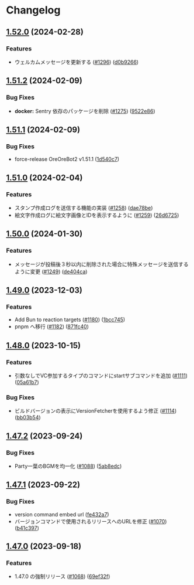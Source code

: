# Changelog

## [1.52.0](https://github.com/approvers/OreOreBot2/compare/OreOreBot2-v1.51.2...OreOreBot2-v1.52.0) (2024-02-28)


### Features

* ウェルカムメッセージを更新する ([#1296](https://github.com/approvers/OreOreBot2/issues/1296)) ([d0b9266](https://github.com/approvers/OreOreBot2/commit/d0b92669491d719ae8d6298a30b66f2409dd3480))

## [1.51.2](https://github.com/approvers/OreOreBot2/compare/OreOreBot2-v1.51.1...OreOreBot2-v1.51.2) (2024-02-09)


### Bug Fixes

* **docker:** Sentry 依存のパッケージを削除 ([#1275](https://github.com/approvers/OreOreBot2/issues/1275)) ([9522e86](https://github.com/approvers/OreOreBot2/commit/9522e867eb8d637e92485e67ff3d4f9558472b6b))

## [1.51.1](https://github.com/approvers/OreOreBot2/compare/OreOreBot2-v1.51.0...OreOreBot2-v1.51.1) (2024-02-09)


### Bug Fixes

* force-release OreOreBot2 v1.51.1 ([1d540c7](https://github.com/approvers/OreOreBot2/commit/1d540c7564ea40e39238af3cdb52747cf8b1d4dc))

## [1.51.0](https://github.com/approvers/OreOreBot2/compare/OreOreBot2-v1.50.0...OreOreBot2-v1.51.0) (2024-02-04)


### Features

* スタンプ作成ログを送信する機能の実装 ([#1258](https://github.com/approvers/OreOreBot2/issues/1258)) ([dae78be](https://github.com/approvers/OreOreBot2/commit/dae78bee6b5dfd67e783c4571316257149190859))
* 絵文字作成ログに絵文字画像とIDを表示するように ([#1259](https://github.com/approvers/OreOreBot2/issues/1259)) ([26d6725](https://github.com/approvers/OreOreBot2/commit/26d6725a51b6b62632cfc47c28227493fabd96e4))

## [1.50.0](https://github.com/approvers/OreOreBot2/compare/OreOreBot2-v1.49.0...OreOreBot2-v1.50.0) (2024-01-30)


### Features

* メッセージが投稿後３秒以内に削除された場合に特殊メッセージを送信するように変更 ([#1249](https://github.com/approvers/OreOreBot2/issues/1249)) ([de404ca](https://github.com/approvers/OreOreBot2/commit/de404ca858cb34656934ed5803417cdd5773fadc))

## [1.49.0](https://github.com/approvers/OreOreBot2/compare/OreOreBot2-v1.48.0...OreOreBot2-v1.49.0) (2023-12-03)


### Features

* Add Bun to reaction targets ([#1180](https://github.com/approvers/OreOreBot2/issues/1180)) ([1bcc745](https://github.com/approvers/OreOreBot2/commit/1bcc745a5397bb8168a612fd30237c86e0501798))
* pnpm へ移行 ([#1182](https://github.com/approvers/OreOreBot2/issues/1182)) ([871fc40](https://github.com/approvers/OreOreBot2/commit/871fc4076c9434275a2e16620826c31c1b6665a9))

## [1.48.0](https://github.com/approvers/OreOreBot2/compare/OreOreBot2-v1.47.2...OreOreBot2-v1.48.0) (2023-10-15)


### Features

* 引数なしでVC参加するタイプのコマンドにstartサブコマンドを追加 ([#1111](https://github.com/approvers/OreOreBot2/issues/1111)) ([05a61b7](https://github.com/approvers/OreOreBot2/commit/05a61b756c915cdf7551db9a4b90f370b44e7c7c))


### Bug Fixes

* ビルドバージョンの表示にVersionFetcherを使用するよう修正 ([#1114](https://github.com/approvers/OreOreBot2/issues/1114)) ([bb03b54](https://github.com/approvers/OreOreBot2/commit/bb03b546c0b7b32ce611cf6b67ee50873083e86f))

## [1.47.2](https://github.com/approvers/OreOreBot2/compare/OreOreBot2-v1.47.1...OreOreBot2-v1.47.2) (2023-09-24)


### Bug Fixes

* Party一葉のBGMを均一化 ([#1088](https://github.com/approvers/OreOreBot2/issues/1088)) ([5ab8edc](https://github.com/approvers/OreOreBot2/commit/5ab8edc573eb2d69b579a25f0ebcfceb2a3b8f41))

## [1.47.1](https://github.com/approvers/OreOreBot2/compare/OreOreBot2-v1.47.0...OreOreBot2-v1.47.1) (2023-09-22)


### Bug Fixes

* version command embed url ([fe432a7](https://github.com/approvers/OreOreBot2/commit/fe432a706cba0911b95b9351a0d0e7e02f88ecb7))
* バージョンコマンドで使用されるリリースへのURLを修正 ([#1070](https://github.com/approvers/OreOreBot2/issues/1070)) ([b41c397](https://github.com/approvers/OreOreBot2/commit/b41c397b3949214893108660de073342d0f9a596))

## [1.47.0](https://github.com/approvers/OreOreBot2/compare/OreOreBot2-v1.46.0...OreOreBot2-v1.47.0) (2023-09-18)


### Features

* 1.47.0 の強制リリース ([#1068](https://github.com/approvers/OreOreBot2/issues/1068)) ([69ef32f](https://github.com/approvers/OreOreBot2/commit/69ef32f4a3a325120a6f10e20dac6c2fc443e4ed))
